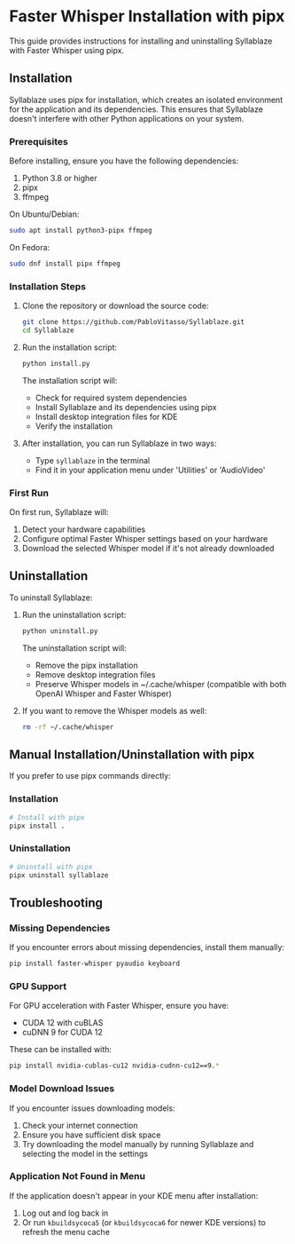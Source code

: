 # Faster Whisper Installation with pipx

This guide provides instructions for installing and uninstalling Syllablaze with Faster Whisper using pipx.

## Installation

Syllablaze uses pipx for installation, which creates an isolated environment for the application and its dependencies. This ensures that Syllablaze doesn't interfere with other Python applications on your system.

### Prerequisites

Before installing, ensure you have the following dependencies:

1. Python 3.8 or higher
2. pipx
3. ffmpeg

On Ubuntu/Debian:
```bash
sudo apt install python3-pipx ffmpeg
```

On Fedora:
```bash
sudo dnf install pipx ffmpeg
```

### Installation Steps

1. Clone the repository or download the source code:
   ```bash
   git clone https://github.com/PabloVitasso/Syllablaze.git
   cd Syllablaze
   ```

2. Run the installation script:
   ```bash
   python install.py
   ```

   The installation script will:
   - Check for required system dependencies
   - Install Syllablaze and its dependencies using pipx
   - Install desktop integration files for KDE
   - Verify the installation

3. After installation, you can run Syllablaze in two ways:
   - Type `syllablaze` in the terminal
   - Find it in your application menu under 'Utilities' or 'AudioVideo'

### First Run

On first run, Syllablaze will:
1. Detect your hardware capabilities
2. Configure optimal Faster Whisper settings based on your hardware
3. Download the selected Whisper model if it's not already downloaded

## Uninstallation

To uninstall Syllablaze:

1. Run the uninstallation script:
   ```bash
   python uninstall.py
   ```

   The uninstallation script will:
   - Remove the pipx installation
   - Remove desktop integration files
   - Preserve Whisper models in ~/.cache/whisper (compatible with both OpenAI Whisper and Faster Whisper)

2. If you want to remove the Whisper models as well:
   ```bash
   rm -rf ~/.cache/whisper
   ```

## Manual Installation/Uninstallation with pipx

If you prefer to use pipx commands directly:

### Installation
```bash
# Install with pipx
pipx install .
```

### Uninstallation
```bash
# Uninstall with pipx
pipx uninstall syllablaze
```

## Troubleshooting

### Missing Dependencies
If you encounter errors about missing dependencies, install them manually:
```bash
pip install faster-whisper pyaudio keyboard
```

### GPU Support
For GPU acceleration with Faster Whisper, ensure you have:
- CUDA 12 with cuBLAS
- cuDNN 9 for CUDA 12

These can be installed with:
```bash
pip install nvidia-cublas-cu12 nvidia-cudnn-cu12==9.*
```

### Model Download Issues
If you encounter issues downloading models:
1. Check your internet connection
2. Ensure you have sufficient disk space
3. Try downloading the model manually by running Syllablaze and selecting the model in the settings

### Application Not Found in Menu
If the application doesn't appear in your KDE menu after installation:
1. Log out and log back in
2. Or run `kbuildsycoca5` (or `kbuildsycoca6` for newer KDE versions) to refresh the menu cache